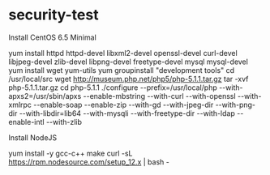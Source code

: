 # security-test

Install CentOS 6.5 Minimal

yum install httpd httpd-devel libxml2-devel openssl-devel curl-devel libjpeg-devel zlib-devel libpng-devel freetype-devel mysql mysql-devel
yum install wget yum-utils
yum groupinstall "development tools"
cd /usr/local/src
wget http://museum.php.net/php5/php-5.1.1.tar.gz
tar -xvf php-5.1.1.tar.gz
cd php-5.1.1
./configure   --prefix=/usr/local/php --with-apxs2=/usr/sbin/apxs --enable-mbstring --with-curl --with-openssl --with-xmlrpc --enable-soap --enable-zip --with-gd --with-jpeg-dir --with-png-dir --with-libdir=lib64 --with-mysqli --with-freetype-dir --with-ldap --enable-intl --with-zlib

Install NodeJS

yum install -y gcc-c++ make
curl -sL https://rpm.nodesource.com/setup_12.x | bash -